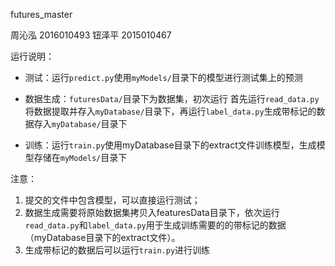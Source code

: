 futures_master

周沁泓 2016010493 钮泽平 2015010467

运行说明：

- 测试：运行```predict.py```使用```myModels/```目录下的模型进行测试集上的预测

- 数据生成：```futuresData/```目录下为数据集，初次运行 首先运行```read_data.py```将数据提取并存入```myDatabase/```目录下，再运行```label_data.py```生成带标记的数据存入```myDatabase/```目录下

- 训练：运行```train.py```使用myDatabase目录下的extract文件训练模型，生成模型存储在```myModels/```目录下

注意：
1. 提交的文件中包含模型，可以直接运行测试；
2. 数据生成需要将原始数据集拷贝入featuresData目录下，依次运行```read_data.py```和```label_data.py```用于生成训练需要的的带标记的数据（myDatabase目录下的extract文件）。
3. 生成带标记的数据后可以运行```train.py```进行训练

